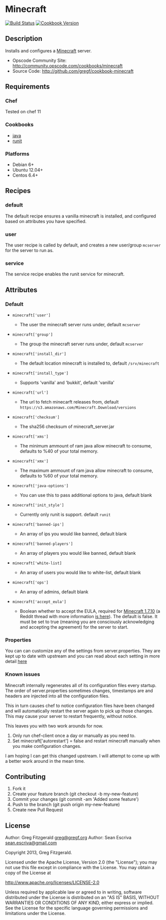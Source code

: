 # Minecraft
[![Build Status](https://secure.travis-ci.org/gregf/cookbook-minecraft.png)](http://travis-ci.org/gregf/cookbook-minecraft)
[![Cookbook Version](https://img.shields.io/cookbook/v/minecraft.svg)](https://community.opscode.com/cookbooks/minecraft)

## Description

Installs and configures a [Minecraft](http://www.minecraft.net) server.

* Opscode Community Site: http://community.opscode.com/cookbooks/minecraft
* Source Code: http://github.com/gregf/cookbook-minecraft

## Requirements

### Chef

Tested on chef 11

### Cookbooks

* [java](http://community.opscode.com/cookbooks/java)
* [runit](http://community.opscode.com/cookbooks/runit)

### Platforms

* Debian 6+
* Ubuntu 12.04+
* Centos 6.4+

## Recipes

### default

The default recipe ensures a vanilla minecraft is installed, and configured based on attributes you have specified.

### user

The user recipe is called by default, and creates a new user/group `mcserver` for the server to run as.

### service

The service recipe enables the runit service for minecraft.

## Attributes

### Default

* `minecraft['user']`
  - The user the minecraft server runs under, default `mcserver`

* `minecraft['group']`
  - The group the minecraft server runs under, default `mcserver`

* `minecraft['install_dir']`
  - The default location minecraft is installed to, default `/srv/minecraft`

* `minecraft['install_type']`
  - Supports 'vanilla' and 'bukkit', default 'vanilla'

* `minecraft['url']`
  - The url to fetch minecarft releases from, default `https://s3.amazonaws.com/Minecraft.Download/versions`

* `minecraft['checksum']`
  - The sha256 checksum of minecraft_server.jar

* `minecraft['xms']`
  - The minimum ammount of ram java allow minecraft to consume, defaults to %40 of your total memory.

* `minecraft['xmx']`
  - The maximum ammount of ram java allow minecraft to consume, defaults to %60 of your total memory.

* `minecraft['java-options']`
  - You can use this to pass additional options to java, default blank

* `minecraft['init_style']`
  - Currently only runit is support. default `runit`

* `minecraft['banned-ips']`
  - An array of ips you would like banned, default blank

* `minecraft['banned-players']`
  - An array of players you would like banned, default blank

* `minecraft['white-list]`
  - An array of users you would like to white-list, default blank

* `minecraft['ops']`
  - An array of admins, default blank

* `minecraft['accept_eula']`
  - Boolean whether to accept the EULA, required for [Minecraft 1.7.10](https://account.mojang.com/documents/minecraft_eula) (a Reddit thread with
    more information [is here](http://www.reddit.com/r/admincraft/comments/27dy0q/1710_forces_you_to_accept_the_eula_before_you_can/)). The default
    is false. It must be set to true (meaning you are consciously acknowledging and accepting the agreement) for the server to start.

### Properties

You can can customize any of the settings from server.properties. They are kept up to date with upstream and you can read about each setting in more
detail [here](http://minecraft.gamepedia.com/Server.properties#Minecraft_server_properties)

### Known issues

Minecraft internally regenerates all of its configuration files every startup. The order of server.properties sometimes changes, timestamps are
and headers are injected into all the configuration files.

This in turn causes chef to notice configuration files have been changed and will automatically restart the server again to pick up those changes. This may
cause your server to restart frequently, without notice.

This leaves you with two work arounds for now.

1. Only run chef-client once a day or manually as  you need to.
2. Set minecraft['autorestart'] = false and restart minecraft manually when you make configuration changes.

I am hoping I can get this changed upstream. I will attempt to come up with a better work around in the mean time.

## Contributing

1. Fork it
2. Create your feature branch (git checkout -b my-new-feature)
3. Commit your changes (git commit -am 'Added some feature')
4. Push to the branch (git push origin my-new-feature)
5. Create new Pull Request

## License

Author: Greg Fitzgerald <greg@gregf.org>
Author: Sean Escriva <sean.escriva@gmail.com>

Copyright 2013, Greg Fitzgerald.

Licensed under the Apache License, Version 2.0 (the "License");
you may not use this file except in compliance with the License.
You may obtain a copy of the License at

http://www.apache.org/licenses/LICENSE-2.0

Unless required by applicable law or agreed to in writing, software
distributed under the License is distributed on an "AS IS" BASIS,
WITHOUT WARRANTIES OR CONDITIONS OF ANY KIND, either express or implied.
See the License for the specific language governing permissions and
limitations under the License.
